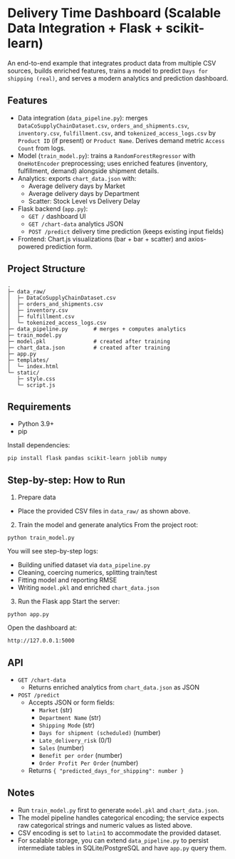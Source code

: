 # Delivery Time Dashboard (Scalable Data Integration + Flask + scikit-learn)

An end-to-end example that integrates product data from multiple CSV sources, builds enriched features, trains a model to predict `Days for shipping (real)`, and serves a modern analytics and prediction dashboard.

## Features
- Data integration (`data_pipeline.py`): merges `DataCoSupplyChainDataset.csv`, `orders_and_shipments.csv`, `inventory.csv`, `fulfillment.csv`, and `tokenized_access_logs.csv` by `Product ID` (if present) or `Product Name`. Derives demand metric `Access Count` from logs.
- Model (`train_model.py`): trains a `RandomForestRegressor` with `OneHotEncoder` preprocessing; uses enriched features (inventory, fulfillment, demand) alongside shipment details.
- Analytics: exports `chart_data.json` with:
  - Average delivery days by Market
  - Average delivery days by Department
  - Scatter: Stock Level vs Delivery Delay
- Flask backend (`app.py`):
  - `GET /` dashboard UI
  - `GET /chart-data` analytics JSON
  - `POST /predict` delivery time prediction (keeps existing input fields)
- Frontend: Chart.js visualizations (bar + bar + scatter) and axios-powered prediction form.

## Project Structure
```
.
├─ data_raw/
│  ├─ DataCoSupplyChainDataset.csv
│  ├─ orders_and_shipments.csv
│  ├─ inventory.csv
│  ├─ fulfillment.csv
│  └─ tokenized_access_logs.csv
├─ data_pipeline.py        # merges + computes analytics
├─ train_model.py
├─ model.pkl               # created after training
├─ chart_data.json         # created after training
├─ app.py
├─ templates/
│  └─ index.html
└─ static/
   ├─ style.css
   └─ script.js
```

## Requirements
- Python 3.9+
- pip

Install dependencies:
```
pip install flask pandas scikit-learn joblib numpy
```

## Step-by-step: How to Run

1) Prepare data
- Place the provided CSV files in `data_raw/` as shown above.

2) Train the model and generate analytics
From the project root:
```
python train_model.py
```
You will see step-by-step logs:
- Building unified dataset via `data_pipeline.py`
- Cleaning, coercing numerics, splitting train/test
- Fitting model and reporting RMSE
- Writing `model.pkl` and enriched `chart_data.json`

3) Run the Flask app
Start the server:
```
python app.py
```
Open the dashboard at:
```
http://127.0.0.1:5000
```

## API
- `GET /chart-data`
  - Returns enriched analytics from `chart_data.json` as JSON
- `POST /predict`
  - Accepts JSON or form fields:
    - `Market` (str)
    - `Department Name` (str)
    - `Shipping Mode` (str)
    - `Days for shipment (scheduled)` (number)
    - `Late_delivery_risk` (0/1)
    - `Sales` (number)
    - `Benefit per order` (number)
    - `Order Profit Per Order` (number)
  - Returns `{ "predicted_days_for_shipping": number }`

## Notes
- Run `train_model.py` first to generate `model.pkl` and `chart_data.json`.
- The model pipeline handles categorical encoding; the service expects raw categorical strings and numeric values as listed above.
- CSV encoding is set to `latin1` to accommodate the provided dataset.
- For scalable storage, you can extend `data_pipeline.py` to persist intermediate tables in SQLite/PostgreSQL and have `app.py` query them.
